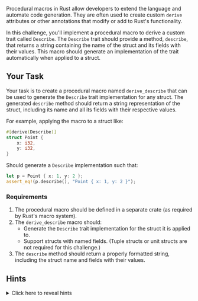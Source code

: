 Procedural macros in Rust allow developers to extend the language and automate code generation. They are often used to create custom `derive` attributes or other annotations that modify or add to Rust's functionality.

In this challenge, you'll implement a procedural macro to derive a custom trait called `Describe`. The `Describe` trait should provide a method, `describe`, that returns a string containing the name of the struct and its fields with their values. This macro should generate an implementation of the trait automatically when applied to a struct.

## Your Task

Your task is to create a procedural macro named `derive_describe` that can be used to generate the `Describe` trait implementation for any struct. The generated `describe` method should return a string representation of the struct, including its name and all its fields with their respective values.

For example, applying the macro to a struct like:

```rust
#[derive(Describe)]
struct Point {
    x: i32,
    y: i32,
}
```

Should generate a `Describe` implementation such that:

```rust
let p = Point { x: 1, y: 2 };
assert_eq!(p.describe(), "Point { x: 1, y: 2 }");
```

### Requirements

1. The procedural macro should be defined in a separate crate (as required by Rust's macro system).
2. The `derive_describe` macro should:
   - Generate the `Describe` trait implementation for the struct it is applied to.
   - Support structs with named fields. (Tuple structs or unit structs are not required for this challenge.)
3. The `describe` method should return a properly formatted string, including the struct name and fields with their values.

## Hints

<details>
    <summary>Click here to reveal hints</summary>

- Use the `syn` crate to parse the input TokenStream into an Abstract Syntax Tree (AST).
- Use the `quote` crate to generate Rust code as a TokenStream.
- You can get the name of the struct and its fields from the parsed AST.
- Remember to handle visibility, lifetimes, and generics if applicable to the struct.

</details>
